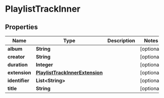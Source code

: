

# PlaylistTrackInner


## Properties

| Name | Type | Description | Notes |
|------------ | ------------- | ------------- | -------------|
|**album** | **String** |  |  [optional] |
|**creator** | **String** |  |  [optional] |
|**duration** | **Integer** |  |  [optional] |
|**extension** | [**PlaylistTrackInnerExtension**](PlaylistTrackInnerExtension.md) |  |  [optional] |
|**identifier** | **List&lt;String&gt;** |  |  [optional] |
|**title** | **String** |  |  [optional] |



